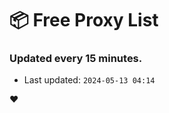 # :package: Free Proxy List
### Updated every 15 minutes.

- Last updated: `2024-05-13 04:14`

:heart:
